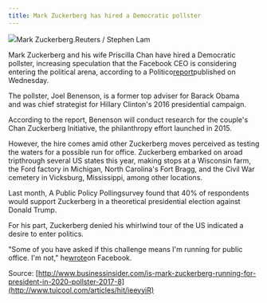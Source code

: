 ```yaml
---
title: Mark Zuckerberg has hired a Democratic pollster
---
```


![](http://img2.tuicool.com/VF7Fr2i.png!web)Mark Zuckerberg.Reuters / Stephen Lam

Mark Zuckerberg and his wife Priscilla Chan have hired a Democratic pollster, increasing speculation that the Facebook CEO is considering entering the political arena, according to a Politico[report](http://www.politico.com/story/2017/08/02/zuckerberg-hires-former-clinton-pollster-joel-benenson-241265)published on Wednesday.

The pollster, Joel Benenson, is a former top adviser for Barack Obama and was chief strategist for Hillary Clinton's 2016 presidential campaign.

According to the report, Benenson will conduct research for the couple's Chan Zuckerberg Initiative, the philanthropy effort launched in 2015.

However, the hire comes amid other Zuckerberg moves perceived as testing the waters for a possible run for office. Zuckerberg embarked on aroad tripthrough several US states this year, making stops at a Wisconsin farm, the Ford factory in Michigan, North Carolina's Fort Bragg, and the Civil War cemetery in Vicksburg, Mississippi, among other locations.

Last month, A Public Policy Pollingsurvey found that 40% of respondents would support Zuckerberg in a theoretical presidential election against Donald Trump.

For his part, Zuckerberg denied his whirlwind tour of the US indicated a desire to enter politics.

"Some of you have asked if this challenge means I'm running for public office. I'm not," he[wrote](https://www.facebook.com/zuck/posts/10103739373053221)on Facebook.

  




Source: [http://www.businessinsider.com/is-mark-zuckerberg-running-for-president-in-2020-pollster-2017-8](http://www.tuicool.com/articles/hit/ieeyyiR)

